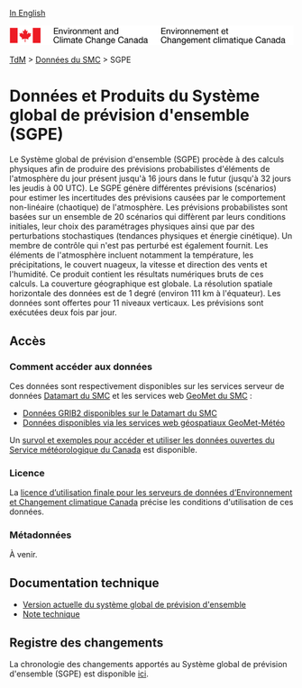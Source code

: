 [In English](readme_geps_en.md)

![ECCC logo](../../img_eccc-logo.png)

[TdM](../../readme_fr.md) > [Données du SMC](../readme_fr.md) > SGPE

# Données et Produits du Système global de prévision d'ensemble (SGPE)

Le Système global de prévision d'ensemble (SGPE) procède à des calculs physiques afin de produire des prévisions probabilistes d'éléments de l'atmosphère du jour présent jusqu'à 16 jours dans le futur (jusqu'à 32 jours les jeudis à 00 UTC). Le SGPE génère différentes prévisions (scénarios) pour estimer les incertitudes des prévisions causées par le comportement non-linéaire (chaotique) de l'atmosphère. Les prévisions probabilistes sont basées sur un ensemble de 20 scénarios qui diffèrent par leurs conditions initiales, leur choix des paramétrages physiques ainsi que par des perturbations stochastiques (tendances physiques et énergie cinétique). Un membre de contrôle qui n'est pas perturbé est également fournit. Les éléments de l'atmosphère incluent notamment la température, les précipitations, le couvert nuageux, la vitesse et direction des vents et l'humidité. Ce produit contient les résultats numériques bruts de ces calculs. La couverture géographique est globale. La résolution spatiale horizontale des données est de 1 degré (environ 111 km à l'équateur). Les données sont offertes pour 11 niveaux verticaux. Les prévisions sont exécutées deux fois par jour.

## Accès

### Comment accéder aux données

Ces données sont respectivement disponibles sur les services serveur de données [Datamart du SMC](../../msc-datamart/readme_fr.md) et les services web [GeoMet du SMC](../../msc-geomet/readme_fr.md) :

* [Données GRIB2 disponibles sur le Datamart du SMC](readme_geps-datamart_fr.md) 
* [Données disponibles via les services web géospatiaux GeoMet-Météo](../../msc-geomet/readme_fr.md)

Un [survol et exemples pour accéder et utiliser les données ouvertes du Service météorologique du Canada](../../usage/readme_fr.md) est disponible.

### Licence

La [licence d’utilisation finale pour les serveurs de données d’Environnement et Changement climatique Canada](../../licence/readme_fr.md) précise les conditions d'utilisation de ces données.

### Métadonnées

À venir.

## Documentation technique

* [Version actuelle du système global de prévision d'ensemble](https://collaboration.cmc.ec.gc.ca/cmc/cmoi/product_guide/docs/tech_specifications/tech_specifications_GEPS_f.pdf)
* [Note technique](https://collaboration.cmc.ec.gc.ca/cmc/CMOI/product_guide/docs/tech_notes/technote_geps-600_f.pdf)

## Registre des changements 

La chronologie des changements apportés au Système global de prévision d'ensemble (SGPE) est disponible [ici](changelog_geps_fr.md).
